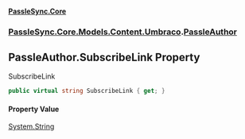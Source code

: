 #### [PassleSync.Core](index.md 'index')
### [PassleSync.Core.Models.Content.Umbraco](PassleSync.Core.Models.Content.Umbraco.md 'PassleSync.Core.Models.Content.Umbraco').[PassleAuthor](PassleSync.Core.Models.Content.Umbraco.PassleAuthor.md 'PassleSync.Core.Models.Content.Umbraco.PassleAuthor')

## PassleAuthor.SubscribeLink Property

SubscribeLink

```csharp
public virtual string SubscribeLink { get; }
```

#### Property Value
[System.String](https://docs.microsoft.com/en-us/dotnet/api/System.String 'System.String')